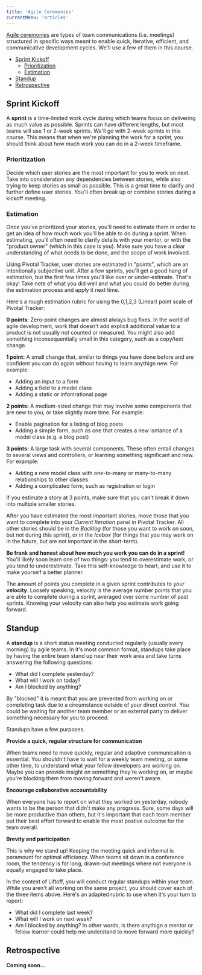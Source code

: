 ```yaml
---
title: 'Agile Ceremonies'
currentMenu: 'articles'
---
```


[Agile ceremonies](https://www.atlassian.com/agile/ceremonies) are types of team communications (i.e. meetings) structured in specific ways meant to enable quick, iterative, efficient, and communicative development cycles. We'll use a few of them in this course.

- [Sprint Kickoff](#sprint-kickoff)
    - [Prioritization](#prioritization)
    - [Estimation](#estimation)
- [Standup](#standup)
- [Retrospective](#retrospective)

## Sprint Kickoff

A **sprint** is a time-limited work cycle during which teams focus on delivering as much value as possible. Sprints can have different lengths, but most teams will use 1 or 2-week sprints. We'll go with 2-week sprints in this course. This means that when we're planning the work for a sprint, you should think about how much work you can do in a 2-week timeframe.

### Prioritization

Decide which user stories are the most important for you to work on next. Take into consideration any dependencies between stories, while also trying to keep stories as small as possible. This is a great time to clarify and further define user stories. You'll often break up or combine stories during a kickoff meeting.

### Estimation

Once you've prioritized your stories, you'll need to estimate them in order to get an idea of how much work you'll be able to do during a sprint. When estimating, you'll often need to clarify details with your mentor, or with the "product owner" (which in this case is you). Make sure you have a clear understanding of what needs to be done, and the scope of work involved. 

Using Pivotal Tracker, user stories are estimated in "points", which are an intentionally subjective unit. After a few sprints, you'll get a good hang of estimation, but the first few times you'll like over or under-estimate. That's okay! Take note of what you did well and what you could do better during the estimation process and apply it next time.

Here's a rough estimation rubric for using the 0,1,2,3 (Linear) point scale of Pivotal Tracker:

**0 points:** Zero-point changes are almost always bug fixes. In the world of agile development, work that doesn't add explicit additional value to a product is not usually not counted or measured. You might also add something inconsequentially small in this category, such as a copy/text change.

**1 point:** A small change that, similar to things you have done before and are confident you can do again without having to learn anythign new. For example:
- Adding an input to a form
- Adding a field to a model class
- Adding a static or infomrational page

**2 points:** A medium-sized change that may involve some components that are new to you, or take slightly more time. For example:
- Enable pagination for a listing of blog posts
- Adding a simple form, such as one that creates a new isntance of a model class (e.g. a blog post)

**3 points:** A large task with several components. These often entail changes to several views and controllers, or learning something significant and new. For example:
- Adding a new model class with one-to-many or many-to-many relationships to other classes
- Adding a complicated form, such as registration or login

<aside class="aside-pro-tip" markdown="1">
If you estimate a story at 3 points, make sure that you can't break it down into multiple smaller stories.
</aside>

After you have estimated the most important stories, move those that you want to complete into your *Current Iteration* panel in Pivotal Tracker. All other stories should be in the *Backlog* (for those you want to work on soon, but not during this sprint), or in the *Icebox* (for things that you may work on in the future, but are not important in the short-term).

**Be frank and honest about how much you work you can do in a sprint!** You'll likely soon learn one of two things: you tend to overestimate work, or you tend to underestimate. Take this self-knowledge to heart, and use it to make yourself a better planner.

The amount of points you complete in a given sprint contributes to your **velocity**. Loosely speaking, velocity is the average number points that you are able to complete during a sprint, averaged over some number of past sprints. Knowing your velocity can also help you estimate work going forward.

## Standup

A **standup** is a short status meeting conducted regularly (usually every morning) by agile teams. In it's most common format, standups take place by having the entire team stand up near their work area and take turns answering the following questions:

- What did I complete yesterday?
- What will I work on today?
- Am I blocked by anything?

By "blocked" it is meant that you are prevented from working on or completing task due to a circumstance outside of your direct control. You could be waiting for another team member or an external party to deliver something necessary for you to proceed.

Standups have a few purposes.

**Provide a quick, regular structure for communication**

When teams need to move quickly, regular and adaptive communication is essential. You shouldn't have to wait for a weekly team meeting, or some other time, to understand what your fellow developers are working on. Maybe you can provide insight on something they're working on, or maybe you're blocking them from moving forward and weren't aware.

**Encourage collaborative accountability**

When everyone has to report on what they worked on yesterday, nobody wants to be the person that didn't make any progress. Sure, some days will be more productive than others, but it's important that each team member put their best effort forward to enable the most postive outcome for the team overall.

**Brevity and participation**

This is why we stand up! Keeping the meeting quick and informal is paramount for optimal efficiency. When teams sit down in a conference room, the tendency is for long, drawn-out meetings where not everyone is equally engaged to take place.

In the context of Liftoff, you will conduct regular standups within your team. While you aren't all working on the same project, you should cover each of the three items above. Here's an adapted rubric to use when it's your turn to report:

- What did I complete last week?
- What will I work on next week?
- Am I blocked by anything? In other words, is there anythign a mentor or fellow learner could help me understand to move forward more quickly?

## Retrospective

**Coming soon...**